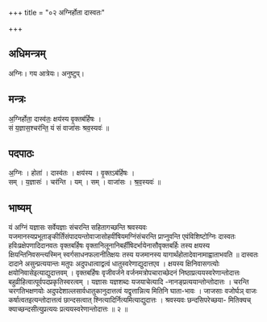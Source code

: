+++
title = "०२ अग्निर्होता दास्वतः"

+++
## अधिमन्त्रम्
अग्निः। गय आत्रेयः। अनुष्टुप्।

## मन्त्रः
अ॒ग्निर्होता॒ दास्व॑तः॒ क्षय॑स्य वृ॒क्तब॑र्हिषः ।  
सं य॒ज्ञास॒श्चर॑न्ति॒ यं सं वाजा॑सः श्रव॒स्यवः॑ ॥

## पदपाठः
अ॒ग्निः । होता॑ । दास्व॑तः । क्षय॑स्य । वृ॒क्तऽब॑र्हिषः ।  
सम् । य॒ज्ञासः॑ । चर॑न्ति । यम् । सम् । वाजा॑सः । श्र॒व॒स्यवः॑ ॥

## भाष्यम्
यं अग्निं यज्ञासः सर्वेयज्ञाः संचरन्ति सहितागच्छन्ति श्रवस्यवः यजमानस्यप्रभूताङ्कीर्तिंसंपादयन्तोवाजासोहवींषियमग्निंसंचरन्ति प्राप्नुवन्ति एवंविशिष्टोग्निः दास्वतः हविःप्रक्षेपणादिदानवतः वृक्तबर्हिषः वृक्तानिलूनानिबर्हींषिदर्भायेनासौवृक्तबर्हिः तस्य क्षयस्य क्षियन्तिनिवसन्त्यस्मिन् स्वर्गसाधनफलानीतिक्षयः तस्य यजमानस्य यागार्थंहोतादेवानामाह्वाताभवति ॥ दास्वतः दादाने असुन्प्रत्ययान्तः मतुपः अदुपधात्वाद्वत्वं धातुस्वरेणाद्युदात्तएव । क्षयस्य क्षिनिवासगत्योः क्षयोनिवासेइत्याद्युदात्तवम् । वृक्तबर्हिषः वृजीवर्जने वर्जनमत्रोपचाराच्छेदनं निष्ठाप्रत्ययस्वरेणान्तोदात्तः बहुव्रीहित्वात्पूर्वपदप्रकृतिस्वरत्वम् । यज्ञासः यज्ञशब्दः यजयाचेत्यादि -नानङ्प्रत्ययान्तोन्तोदात्तः । चरन्ति चरगतिभक्षणयोः अदुपदेशाल्लसार्वधातुकानुदात्तत्वं यद्वृत्तान्नित्य मितिनि घाता-भावः । जाजसाः वजोर्घञ् वाजः कर्षात्वतइत्यन्तोदात्तत्वं छान्दसत्वात् श्नित्यादिर्नित्यमित्याद्युदात्तः । श्रवस्यवः छन्दसिपरेच्छया- मितिक्यच् क्याच्छन्दसीत्युप्रत्ययः प्रत्ययस्वरेणान्तोदात्तः ॥ २ ॥